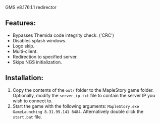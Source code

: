 GMS v8.176.1.1 redirector

## __Features:__
* Bypasses Themida code integrity check. ('CRC')
* Disables splash windows.
* Logo skip.
* Multi-client.
* Redirection to specified server.
* Skips NGS initialization.

## __Installation:__
1. Copy the contents of the `out/` folder to the MapleStory game folder. Optionally, modify the `server_ip.txt` file to contain the server IP you wish to connect to.
2. Start the game with the following arguments: `MapleStory.exe GameLaunching 8.31.99.141 8484`. Alternatively double click the `start.bat` file.